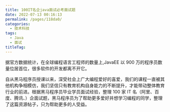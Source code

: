 ```yaml
---
title: 100IT名企java面试必考面试题
date: 2022-07-13 00:16:13
permalink: /pages/118da0/
categories:
  - 技术科技
tags:
  - Java
  - 面试
titleTag: 
---
```


据官方数据统计，在全球编程语言工程师的数量上,JavaEE 以 900 万的程序员数量位居首位，很多软件的开发都离不开它。

自从黑马程序员授课以来，深受社会上广大编程爱好的喜爱，我们的课程一直被其他机构争相模仿，我们坚信只有教育机构自身能力的不断提升，才能带动整体教育行业的前进。根据黑马程序员毕业学员面试经验，整理 100 家 IT 名（阿里、百度、腾讯、）企面试题，黑马程序员为了帮助更多爱好并想学习编程的同学，整理了这篇资源帖子，只为帮助更多的人受益。

<!-- more -->

<BookShelf
:pages="133"
link="https://www.aliyundrive.com/s/5HSd85p4XUb"
intro="根据黑马程序员毕业学员面试经验，整理 100 家 IT 名（阿里、百度、腾讯、）企面试题。"
lang="中文"
/>
